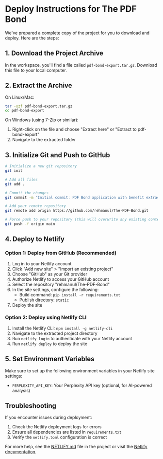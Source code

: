 # Deploy Instructions for The PDF Bond

We've prepared a complete copy of the project for you to download and deploy. Here are the steps:

## 1. Download the Project Archive

In the workspace, you'll find a file called `pdf-bond-export.tar.gz`. Download this file to your local computer.

## 2. Extract the Archive

On Linux/Mac:
```bash
tar -xzf pdf-bond-export.tar.gz
cd pdf-bond-export
```

On Windows (using 7-Zip or similar):
1. Right-click on the file and choose "Extract here" or "Extract to pdf-bond-export\"
2. Navigate to the extracted folder

## 3. Initialize Git and Push to GitHub

```bash
# Initialize a new git repository
git init

# Add all files
git add .

# Commit the changes
git commit -m "Initial commit: PDF Bond application with benefit extraction"

# Add your remote repository
git remote add origin https://github.com/rehmanul/The-PDF-Bond.git

# Force push to your repository (this will overwrite any existing content)
git push -f origin main
```

## 4. Deploy to Netlify

### Option 1: Deploy from GitHub (Recommended)

1. Log in to your Netlify account
2. Click "Add new site" > "Import an existing project"
3. Choose "GitHub" as your Git provider
4. Authorize Netlify to access your GitHub account
5. Select the repository "rehmanul/The-PDF-Bond"
6. In the site settings, configure the following:
   - Build command: `pip install -r requirements.txt`
   - Publish directory: `static`
7. Deploy the site

### Option 2: Deploy using Netlify CLI

1. Install the Netlify CLI: `npm install -g netlify-cli`
2. Navigate to the extracted project directory
3. Run `netlify login` to authenticate with your Netlify account
4. Run `netlify deploy` to deploy the site

## 5. Set Environment Variables

Make sure to set up the following environment variables in your Netlify site settings:

- `PERPLEXITY_API_KEY`: Your Perplexity API key (optional, for AI-powered analysis)

## Troubleshooting

If you encounter issues during deployment:

1. Check the Netlify deployment logs for errors
2. Ensure all dependencies are listed in `requirements.txt`
3. Verify the `netlify.toml` configuration is correct

For more help, see the [NETLIFY.md](NETLIFY.md) file in the project or visit the [Netlify documentation](https://docs.netlify.com/).